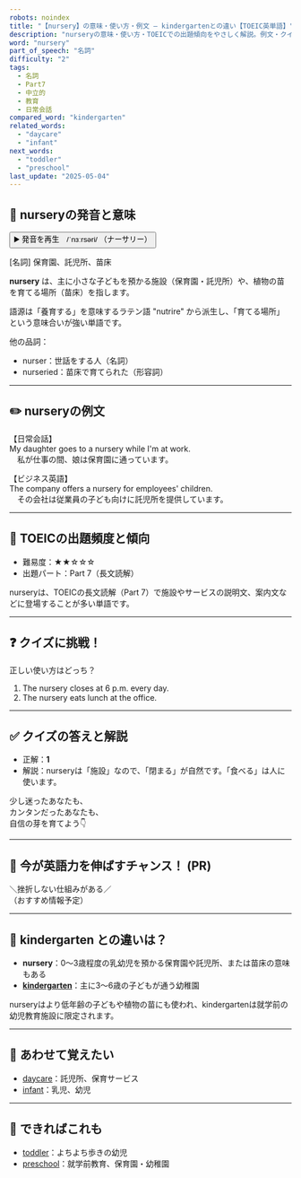 ```yaml
---
robots: noindex
title: "【nursery】の意味・使い方・例文 ― kindergartenとの違い【TOEIC英単語】"
description: "nurseryの意味・使い方・TOEICでの出題傾向をやさしく解説。例文・クイズ付きでkindergartenとの違いもわかりやすく学べます。"
word: "nursery"
part_of_speech: "名詞"
difficulty: "2"
tags:
  - 名詞
  - Part7
  - 中立的
  - 教育
  - 日常会話
compared_word: "kindergarten"
related_words:
  - "daycare"
  - "infant"
next_words:
  - "toddler"
  - "preschool"
last_update: "2025-05-04"
---
```


## 🔰 nurseryの発音と意味

<button class="play-audio" onclick="playTTS('nursery')">
  <span class="play-audio-main">
    ▶️ 発音を再生　/ˈnɜːrsəri/
  </span>
  <span class="play-audio-sub">
    （ナーサリー）
  </span>
</button>

[名詞] 保育園、託児所、苗床

**nursery** は、主に小さな子どもを預かる施設（保育園・託児所）や、植物の苗を育てる場所（苗床）を指します。

語源は「養育する」を意味するラテン語 "nutrire" から派生し、「育てる場所」という意味合いが強い単語です。

他の品詞：  
- nurser：世話をする人（名詞）
- nurseried：苗床で育てられた（形容詞）

---

## ✏️ nurseryの例文

【日常会話】  
My daughter goes to a nursery while I'm at work.  
　私が仕事の間、娘は保育園に通っています。

【ビジネス英語】  
The company offers a nursery for employees' children.  
　その会社は従業員の子ども向けに託児所を提供しています。

---

## 🎯 TOEICの出題頻度と傾向

- 難易度：★★☆☆☆
- 出題パート：Part 7（長文読解）

nurseryは、TOEICの長文読解（Part 7）で施設やサービスの説明文、案内文などに登場することが多い単語です。

---

## ❓ クイズに挑戦！

正しい使い方はどっち？

1. The nursery closes at 6 p.m. every day.  
2. The nursery eats lunch at the office.

---

## ✅ クイズの答えと解説

- 正解：**1**
- 解説：nurseryは「施設」なので、「閉まる」が自然です。「食べる」は人に使います。

少し迷ったあなたも、  
カンタンだったあなたも、  
自信の芽を育てよう👇️

---

## 🚀 今が英語力を伸ばすチャンス！ (PR)

<div class="info-center">
＼挫折しない仕組みがある／<br>  
（おすすめ情報予定）
</div>

---

## 🤔  kindergarten との違いは？

- **nursery**：0～3歳程度の乳幼児を預かる保育園や託児所、または苗床の意味もある
- **[kindergarten](/word/kindergarten)**：主に3～6歳の子どもが通う幼稚園

nurseryはより低年齢の子どもや植物の苗にも使われ、kindergartenは就学前の幼児教育施設に限定されます。

---

## 🧩 あわせて覚えたい

- [daycare](/word/daycare)：託児所、保育サービス
- [infant](/word/infant)：乳児、幼児

---

## 📖 できればこれも

- [toddler](/word/toddler)：よちよち歩きの幼児
- [preschool](/word/preschool)：就学前教育、保育園・幼稚園

<!-- cvid: aid16_bid35 -->
